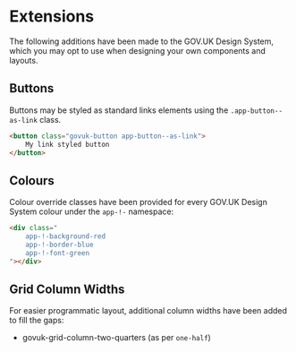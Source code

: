 # Extensions

The following additions have been made to the GOV.UK Design System, which you may opt to use when designing your own components and layouts.

## Buttons

Buttons may be styled as standard links elements using the `.app-button--as-link` class.

```html
<button class="govuk-button app-button--as-link">
    My link styled button
</button>
```

## Colours

Colour override classes have been provided for every GOV.UK Design System colour under the `app-!-` namespace:

```html
<div class="
    app-!-background-red
    app-!-border-blue
    app-!-font-green
"></div>
```

## Grid Column Widths

For easier programmatic layout, additional column widths have been added to fill the gaps:

* govuk-grid-column-two-quarters (as per `one-half`)
